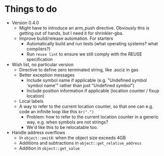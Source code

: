 <!--
SPDX-FileCopyrightText: 2021 Thomas Mathys
SPDX-License-Identifier: MIT
lzasm: a runtime assembler
-->

# Things to do
* Version 0.4.0
  * Might have to introduce an arm_push directive. Obviously this is getting out of hands, but I need it for shrinkler-gba.
  * Improve build/release automation. For starters
    * Automatically build and run tests (what operating systems? what compilers?)
    * Run `reuse lint` to ensure we still comply with the REUSE specification
* Wish list, no particular version
  * Directive to define zero terminated string, like .asciz in gas
  * Better exception messages
    * Include symbol name if applicable (e.g. "Undefined symbol 'symbol name'" rather than just "Undefined symbol")
    * Include position information if applicable (location counter / fixup location)
  * Local labels
  * A way to refer to the current location counter, so that one can e.g. code an infinite loop like this `br(".")`
    * Problem: how to refer to the current location counter in a generic way, e.g. when symbols are not strings?
    * We'd like this to be relocatable too.
* Handle address overflows
  * In `object::emit8`: when the object size exceeds 4GB
  * Additions and subtractions in `object::get_relative_address`
  * Addition in `object::get_value`
